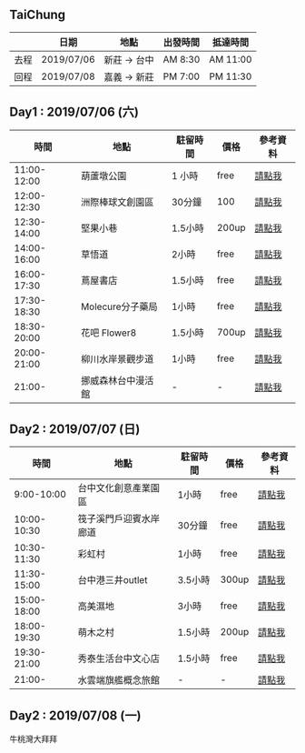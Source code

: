 ## TaiChung

|   |日期|地點|出發時間|抵達時間|
|:----:|:------:|:------:|:------:|:-----:|
|去程   | 2019/07/06|新莊 -> 台中| AM 8:30 | AM 11:00 |
|回程   | 2019/07/08 |嘉義 -> 新莊| PM 7:00 | PM 11:30 |

## Day1 : 2019/07/06 (六)

| 時間        | 地點               | 駐留時間 | 價格  | 參考資料                                                                                                                                                                                                                                                                  |
|-------------|--------------------|----------|-------|---------------------------------------------------------------------------------------------------------------------------------------------------------------------------------------------------------------------------------------------------------------------------|
| 11:00-12:00 | 葫蘆墩公園         | 1 小時   | free  | [請點我](http://cindypark.cc/blog/post/32594863-%E3%80%90%E5%8F%B0%E4%B8%AD%E8%B1%90%E5%8E%9F%E3%80%91%E8%B1%90%E5%8E%9F%E8%91%AB%E8%98%86%E5%A2%A9%E5%85%AC%E5%9C%92%EF%BD%9C%E6%B0%B4%E5%B2%B8%E8%8A%B1%E9%83%BD%E9%A2%A8%E8%8F%AF)                                     |
| 12:00-12:30 | 洲際棒球文創園區   | 30分鐘   | 100 | [請點我](http://cindypark.cc/blog/post/32183179-%E3%80%90%E5%8F%B0%E4%B8%AD%E5%8C%97%E5%B1%AF%E3%80%91%E5%8F%B0%E4%B8%AD%E6%B4%B2%E9%9A%9B%E6%A3%92%E7%90%83%E6%96%87%E5%89%B5%E5%9C%92%E5%8D%80%EF%BD%9C%E5%8F%B0%E4%B8%ADig)                                            |
| 12:30-14:00 | <a class="text-danger">堅果小巷</a>          | 1.5小時  | 200up | [請點我](http://flyblog.cc/blog/post/48689307)                                                                                                                                                                                                                            |
| 14:00-16:00 | 草悟道             | 2小時    | free  | [請點我](https://nikki20100403.pixnet.net/blog/post/388115309-%E3%80%90%E5%8F%B0%E4%B8%AD%E6%99%AF%E9%BB%9E%E3%80%91%E5%8F%B0%E4%B8%AD%E8%8D%89%E6%82%9F%E9%81%93-%E8%8D%89%E6%82%9F%E5%BB%A3%E5%A0%B4-%E5%8F%B0%E4%B8%AD%E5%A5%BD%E7%8E%A9)                              |
| 16:00-17:30 | 蔦屋書店           | 1.5小時  | free  | [請點我](http://cindypark.cc/blog/post/32318305-%E3%80%90%E5%8F%B0%E4%B8%AD%E8%A5%BF%E5%B1%AF%E3%80%91%E8%94%A6%E5%B1%8B%E6%9B%B8%E5%BA%97%E5%8F%B0%E4%B8%AD%E5%B8%82%E6%94%BF%E5%BA%97%EF%BD%9C%E5%85%A8%E7%90%83%E6%9C%80%E7%BE%8E)                                     |
| 17:30-18:30 | Molecure分子藥局   | 1小時    | free  | [請點我](http://cindypark.cc/blog/post/31983715-%E3%80%90%E5%8F%B0%E4%B8%AD%E8%A5%BF%E5%B1%AF%E3%80%91%E5%88%86%E5%AD%90%E8%97%A5%E5%B1%80-%EF%BD%9C%E5%8F%B0%E4%B8%AD%E5%8F%A6%E9%A1%9E%E6%99%AF%E9%BB%9E%E7%AB%9F%E5%9C%A8)                                             |
| 18:30-20:00 | <a class="text-danger">花吧 Flower8</a>       | 1.5小時  | 700up | [請點我](https://yangyoyo84.pixnet.net/blog/post/348205858-%E3%80%90%E5%8F%B0%E4%B8%AD%E5%89%B5%E6%96%B0%E9%8D%8B%E7%89%A9%E3%80%91%E9%A6%99%E8%8D%89%E7%81%AB%E9%8D%8B%E8%8A%B1%E5%90%A7flower8%EF%BC%8C%E9%A1%9B%E8%A6%86)                                              |
|20:00-21:00|柳川水岸景觀步道|1小時|free|[請點我](https://drm88.pixnet.net/blog/post/35412709-%E3%80%90%E5%8F%B0%E4%B8%AD%E6%99%AF%E9%BB%9E-%E3%80%91-%E7%B6%A0%E5%B7%9D%E6%B0%B4%E5%B2%B8%E5%BB%8A%E9%81%93%2C%E6%9F%B3%E5%B7%9D%E6%B0%B4%E5%B2%B8%E6%AD%A5%E9%81%93%2C)|
| 21:00-      | <a class="text-success">挪威森林台中漫活館</a> | -        | -     | [請點我](https://www.agoda.com/zh-tw/norway-forest-leisure-motel/hotel/taichung-tw.html?checkin=2019-07-18&los=1&adults=2&rooms=1&cid=1826368&tag=21700ddd-058b-daa9-4b13-6f0e28dcd56f&searchrequestid=3d0fe280-0362-4c54-b251-22aa218fd692&travellerType=-1&tabbed=true) |


## Day2 : 2019/07/07 (日)

| 時間        | 地點                   | 駐留時間 | 價格 | 參考資料                                                                                                                                                                                                                                    |
|-------------|------------------------|----------|------|---------------------------------------------------------------------------------------------------------------------------------------------------------------------------------------------------------------------------------------------|
| 9:00-10:00  | 台中文化創意產業園區   | 1小時    | free | [請點我](https://anny3805201314.pixnet.net/blog/post/220945097-%3C%E9%81%8A%E5%8F%B0%E4%B8%AD%3E%E5%8D%97%E5%8D%80.%E5%8F%B0%E4%B8%AD%E6%96%87%E5%89%B5%E5%9C%92%E5%8D%80,%E5%A5%BD%E9%80%9B%E5%A5%BD%E6%8B%8D%E7%9A%84%E5%9C%B0%E6%96%B9~) |
| 10:00-10:30 | 筏子溪門戶迎賓水岸廊道 | 30分鐘   | free | [請點我](https://niniandblue.com/blog/post/rafting-creek)                                                                                                                                                                                   |
| 10:30-11:30 | 彩虹村                 | 1小時    | free | [請點我](http://cindypark.cc/blog/post/32346898-%E3%80%90%E5%8F%B0%E4%B8%AD%E5%8D%97%E5%B1%AF%E3%80%91%E5%BD%A9%E8%99%B9%E7%9C%B7%E6%9D%91%EF%BD%9C%E8%80%81%E7%9C%B7%E6%9D%91%E6%96%B0%E9%A2%A8%E8%B2%8C%EF%BC%8C%E5%85%85%E6%BB%BF)       |
| 11:30-15:00 | <a class="text-danger">台中港三井outlet</a>       | 3.5小時  | 300up  | [請點我](https://www.mop.com.tw/taichungport/tw/shopguide.html)                                                                                                                                                                             |
| 15:00-18:00 | 高美濕地               | 3小時    | free | [請點我](https://travel.taichung.gov.tw/zh-tw/Attractions/Intro/54/%E9%AB%98%E7%BE%8E%E6%BF%95%E5%9C%B0-%E9%AB%98%E7%BE%8E%E9%87%8E%E7%94%9F%E5%8B%95%E7%89%A9%E4%BF%9D%E8%AD%B7%E5%8D%80)                                                  |
| 18:00-19:30 | <a class="text-danger">萌木之村 </a>              | 1.5小時  | 200up | [請點我](http://flyblog.cc/blog/post/48649200-%E8%90%8C%E6%9C%A8%E4%B9%8B%E6%9D%91-momu%E2%94%83%E5%8F%B0%E4%B8%AD%E8%A5%BF%E5%B1%AF%EF%BC%9A%E5%9F%8E%E5%B8%82%E4%B8%AD%E9%81%87%E8%A6%8B%E6%A3%AE%E6%9E%97%E8%A3%A1)                      |
| 19:30-21:00 | 秀泰生活台中文心店     | 1.5小時  | free | [請點我](http://cindypark.cc/blog/post/32381668-%E3%80%90%E5%8F%B0%E4%B8%AD%E5%8D%97%E5%B1%AF%E3%80%91%E7%A7%80%E6%B3%B0%E7%94%9F%E6%B4%BB%E5%8F%B0%E4%B8%AD%E6%96%87%E5%BF%83%E5%BA%97%EF%BD%9C%E5%85%A8%E5%8F%B0%E6%9C%80%E5%A5%A2)       |
| 21:00-      | <a class="text-success">水雲端旗艦概念旅館</a>     | -        | -    | [請點我](https://www.agoda.com/zh-tw/icloud-luxury-resort-and-hotel/hotel/taichung-tw.html?checkin=2019-07-18&los=1&adults=2&rooms=1&cid=1826368&tag=c7927961-8a77-826d-c61c-ae2236564e5c&searchrequestid=31bfb888-8941-49e6-a90f-bc169d797815&travellerType=-1&tabbed=true)                                                                                                                                                                                                                                          |

## Day2 : 2019/07/08 (一)

<div class="alert alert-primary" role="alert">
  牛桃灣大拜拜
</div>
